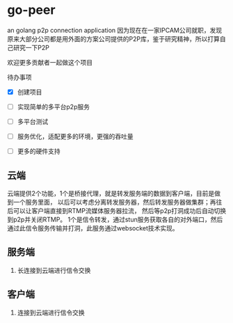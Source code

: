 # go-peer
an golang p2p connection application
因为现在在一家IPCAM公司就职，发现原来大部分公司都是用外面的方案公司提供的P2P库，鉴于研究精神，所以打算自己研究一下P2P

欢迎更多贡献者一起做这个项目

待办事项
- [x] 创建项目
- [ ] 实现简单的多平台p2p服务
- [ ] 多平台测试
- [ ] 服务优化，适配更多的环境，更强的吞吐量
- [ ] 更多的硬件支持


## 云端
云端提供2个功能，1个是桥接代理，就是转发服务端的数据到客户端，目前是做到一个服务里面，
以后可以考虑分离转发服务器，然后转发服务器做集群；再往后可以让客户端直接到RTMP流媒体服务器拉流，
然后等p2p打洞成功后自动切换到p2p并关闭RTMP。
1个是信令转发，通过stun服务获取各自的对外端口，然后通过此信令服务传输并打洞，此服务通过websocket技术实现。


## 服务端
1. 长连接到云端进行信令交换



## 客户端
1. 连接到云端进行信令交换

